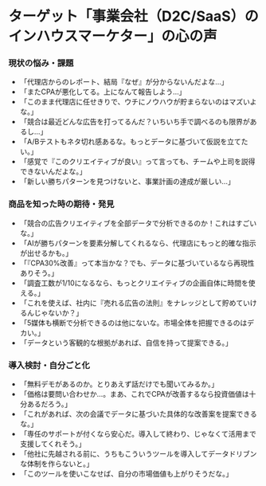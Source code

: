 # ターゲット「事業会社（D2C/SaaS）のインハウスマーケター」の心の声

### 現状の悩み・課題
- 「代理店からのレポート、結局『なぜ』が分からないんだよな…」
- 「またCPAが悪化してる。上になんて報告しよう…」
- 「このまま代理店に任せきりで、ウチにノウハウが貯まらないのはマズいよな。」
- 「競合は最近どんな広告を打ってるんだ？いちいち手で調べるのも限界があるし…」
- 「A/Bテストもネタ切れ感あるな。もっとデータに基づいて仮説を立てたい。」
- 「感覚で『このクリエイティブが良い』って言っても、チームや上司を説得できないんだよな。」
- 「新しい勝ちパターンを見つけないと、事業計画の達成が厳しい…」

### 商品を知った時の期待・発見
- 「競合の広告クリエイティブを全部データで分析できるのか！これはすごいな。」
- 「AIが勝ちパターンを要素分解してくれるなら、代理店にもっと的確な指示が出せるかも。」
- 「『CPA30%改善』って本当かな？でも、データに基づいているなら再現性ありそう。」
- 「調査工数が1/10になるなら、もっとクリエイティブの企画自体に時間を使える。」
- 「これを使えば、社内に『売れる広告の法則』をナレッジとして貯めていけるんじゃないか？」
- 「5媒体も横断で分析できるのは他にないな。市場全体を把握できるのはデカい。」
- 「データという客観的な根拠があれば、自信を持って提案できる。」

### 導入検討・自分ごと化
- 「無料デモがあるのか。とりあえず話だけでも聞いてみるか。」
- 「価格は要問い合わせか…。まあ、これでCPAが改善するなら投資価値は十分あるだろう。」
- 「これがあれば、次の会議でデータに基づいた具体的な改善案を提案できるな。」
- 「専任のサポートが付くなら安心だ。導入して終わり、じゃなくて活用まで支援してくれそう。」
- 「他社に先越される前に、うちもこういうツールを導入してデータドリブンな体制を作らないと。」
- 「このツールを使いこなせば、自分の市場価値も上がりそうだな。」
